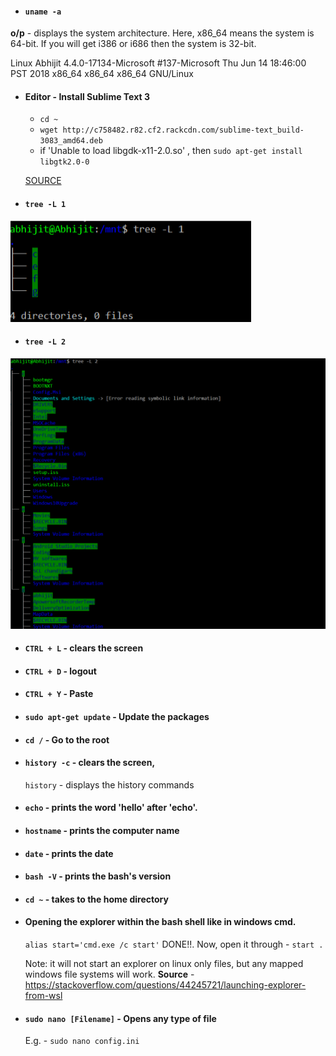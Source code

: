 * #### `uname -a`
**o/p** - displays the system architecture. Here, x86_64 means the system is 64-bit. If you will get i386 or i686 then the system is 32-bit. 

Linux Abhijit 4.4.0-17134-Microsoft #137-Microsoft Thu Jun 14 18:46:00 PST 2018 x86_64 x86_64 x86_64 GNU/Linux

* #### Editor - Install Sublime Text 3
    * `cd ~`
    * `wget http://c758482.r82.cf2.rackcdn.com/sublime-text_build-3083_amd64.deb`
    * if 'Unable to load libgdk-x11-2.0.so' , then `sudo apt-get install libgtk2.0-0`
    
    [SOURCE](http://docs.sublimetext.info/en/latest/getting_started/install.html)
* #### ```tree -L 1``` 

![](https://github.com/abhi3700/My_Learning_Linux_essentials/blob/master/Images/1.png)

* #### ```tree -L 2```

![](https://github.com/abhi3700/My_Learning_Linux_essentials/blob/master/Images/2.png)

* #### ```CTRL + L``` - clears the screen
* #### ```CTRL + D``` - logout 
* #### ```CTRL + Y``` - Paste
* #### ```sudo apt-get update``` - Update the packages
* #### ```cd /``` - Go to the root 
* #### ```history -c``` - clears the screen, 
  ```history``` - displays the history commands
* #### ```echo``` - prints the word 'hello' after 'echo'.
* #### ```hostname``` - prints the computer name
* #### ```date``` - prints the date
* #### ```bash -V``` - prints the bash's version
* #### ```cd ~``` - takes to the home directory
* #### Opening the explorer within the bash shell like in windows cmd.
	```alias start='cmd.exe /c start'```
   DONE!!.
	Now, open it through - 
	```start .```	

   Note: it will not start an explorer on linux only files, but any mapped windows file systems will work.
   **Source** - https://stackoverflow.com/questions/44245721/launching-explorer-from-wsl

* #### ```sudo nano [Filename]``` - Opens any type of file
  E.g. - ```sudo nano config.ini```
  
